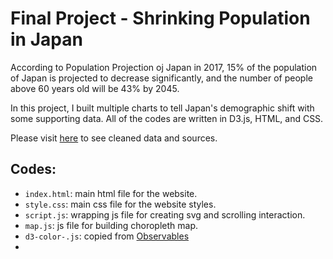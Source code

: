 # Final Project - Shrinking Population in Japan
According to Population Projection oj Japan in 2017, 
15% of the population of Japan is projected to decrease significantly, 
and the number of people above 60 years old will be 43% by 2045. 

In this project, I built multiple charts to tell Japan's demographic shift 
with some supporting data. All of the codes are written in D3.js, HTML, and CSS. 

Please visit [here](https://github.com/ayakow1/CAPP30239_FA22/tree/main/data) to see cleaned data and sources.  

## Codes: 
- `index.html`: main html file for the website. 
- `style.css`: main css file for the website styles. 
- `script.js`: wrapping js file for creating svg and scrolling interaction. 
- `map.js`: js file for building choropleth map. 
- `d3-color-.js`: copied from [Observables](https://observablehq.com/@d3/color-legend)
- 
